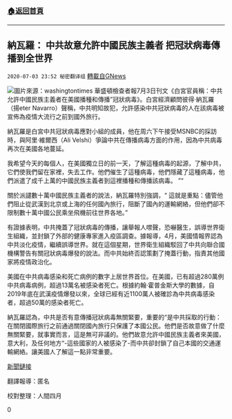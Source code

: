 ###  [:house:返回首頁](https://github.com/ourhimalayas/txt)
---

## 納瓦羅： 中共故意允許中國民族主義者 把冠狀病毒傳播到全世界
`2020-07-03 23:52 秘密翻译组` [轉載自GNews](https://gnews.org/zh-hant/253449/)

![](https://s3.amazonaws.com/gnews-media-offload/wp-content/uploads/2020/07/03234547/1-13.jpg)圖片來源：washingtontimes 
華盛頓檢查者報7月3日刊文《白宮官員稱：中共允許中國民族主義者在美國播種和傳播”冠狀病毒》。白宮經濟顧問彼得·納瓦羅（揚eter Navarro）聲稱，中共明知故犯，允許感染中共冠狀病毒的人在該病毒被宣佈為疫情大流行之前到國外旅行。

納瓦羅是白宮中共冠狀病毒應對小組的成員，他在周六下午接受MSNBC的採訪時，與阿里·維爾西（Ali Velshi）爭論中共在傳播病毒方面的作用，因為中共病毒再次在美國各地蔓延。

我希望今天的每個人，在美國獨立日的前一天，了解這種病毒的起源，了解中共，它們使我們留在家裡，失去工作。他們催生了這種病毒，他們隱藏了這種病毒，他們派遣了成千上萬的中國民族主義者到這裡播種和傳播該病毒。 ”“

關於派譴數十萬中國民族主義者的說法，納瓦羅特別強調，“ 這就是重點：儘管他們阻止從武漢到北京或上海的任何國內旅行，阻斷了國內的運輸網絡，但他們卻不限制數十萬中國公民乘坐飛機前往世界各地。”

有證據表明，中共掩蓋了冠狀病毒的傳播，讓舉報人噤聲，恐嚇醫生，誤導世界衛生組織，並封鎖了外部的健康專家進入疫區調查。據報導，4月，美國情報界認為中共淡化疫情，繼續誤導世界。就在這個星期，世界衛生組織駁回了中共向聯合國機構警告有關冠狀病毒爆發的說法。而中共始終否認策劃了掩蓋行動，指責其他國家將疫情政治化。

美國在中共病毒感染和死亡病例的數字上居世界首位。在美國，已有超過280萬例中共病毒病例，超過13萬名被感染者死亡。根據約翰·霍普金斯大學的數據，自2019年底在武漢疫情爆發以來，全球已經有近1100萬人被確診為中共病毒感染者，超過50萬的感染者死亡。

納瓦羅認為，中共是否有意傳播冠狀病毒無關緊要，重要的“是中共採取的行動：在關閉國際旅行之前通過關閉國內旅行只保護了本國公民。他們是否故意做了什麼無關緊要，就事實而言，這是無可非議的。他們故意允許中國民族主義者來美國，意大利，及任何地方“-這些國家的人被感染了-而中共卻封鎖了自己本國的交通運輸網絡。讓美國人了解這一點非常重要。

[新聞鏈接](https://www.washingtonexaminer.com/news/white-house-official-beijing-allowed-chinese-nationalists-to-seed-and-spread-coronavirus-in-us)

翻譯報導：匿名

校對整理：人間四月

0
